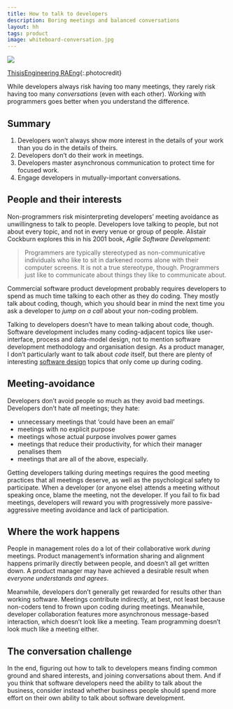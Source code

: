 ```yaml
---
title: How to talk to developers
description: Boring meetings and balanced conversations
layout: hh
tags: product
image: whiteboard-conversation.jpg
---
```


![](whiteboard-conversation.jpg)

[ThisisEngineering RAEng](https://unsplash.com/photos/hOCYuLmTTnY){:.photocredit}

While developers always risk having too many meetings, they rarely risk having too many _conversations_ (even with each other).
Working with programmers goes better when you understand the difference.

## Summary

1. Developers won’t always show more interest in the details of your work than you do in the details of theirs.
2. Developers don’t do their work in meetings.
3. Developers master asynchronous communication to protect time for focused work.
4. Engage developers in mutually-important conversations.

## People and their interests

Non-programmers risk misinterpreting developers’ meeting avoidance as unwillingness to talk to people.
Developers love talking to people, but not about every topic, and not in every venue or group of people.
Alistair Cockburn explores this in his 2001 book, _Agile Software Development_:

> Programmers are typically stereotyped as non-communicative individuals who like to sit in darkened rooms alone with their computer screens.
> It is not a true stereotype, though.
> Programmers just like to communicate about things they like to communicate about.

Commercial software product development probably requires developers to spend as much time talking to each other as they do coding.
They mostly talk about coding, though, which you should bear in mind the next time you ask a developer to _jump on a call_ about your non-coding problem.

Talking to developers doesn’t have to mean talking about code, though.
Software development includes many coding-adjacent topics like user-interface, process and data-model design, not to mention software development methodology and organisation design.
As a product manager, I don’t particularly want to talk about _code_ itself, but there are plenty of interesting 
[software design](/tag/design) topics that only come up during coding.

## Meeting-avoidance

Developers don’t avoid people so much as they avoid bad meetings.
Developers don’t hate _all_ meetings; they hate:

* unnecessary meetings that ‘could have been an email’
* meetings with no explicit purpose
* meetings whose actual purpose involves power games
* meetings that reduce their productivity, for which their manager penalises them
* meetings that are all of the above, especially.

Getting developers talking during meetings requires the good meeting practices that all meetings deserve, as well as the psychological safety to participate.
When a developer (or anyone else) attends a meeting without speaking once, blame the meeting, not the developer.
If you fail to fix bad meetings, developers will reward you with progressively more passive-aggressive meeting avoidance and lack of participation.

## Where the work happens

People in management roles do a lot of their collaborative work _during_ meetings.
Product management’s information sharing and alignment happens primarily directly between people, and doesn’t all get written down.
A product manager may have achieved a desirable result when _everyone understands and agrees_.

Meanwhile, developers don’t generally get rewarded for results other than working software.
Meetings contribute indirectly, at best, not least because non-coders tend to frown upon coding during meetings.
Meanwhile, developer collaboration features more asynchronous message-based interaction, which doesn’t look like a meeting.
Team programming doesn’t look much like a meeting either.

## The conversation challenge

In the end, figuring out how to talk to developers means finding common ground and shared interests, and joining conversations about them.
And if you think that software developers need the ability to talk about the business, consider instead whether business people should spend more effort on their own ability to talk about software development.
